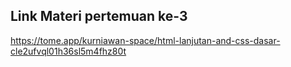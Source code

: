 ## Link Materi pertemuan ke-3

https://tome.app/kurniawan-space/html-lanjutan-and-css-dasar-cle2ufvql01h36sl5m4fhz80t
